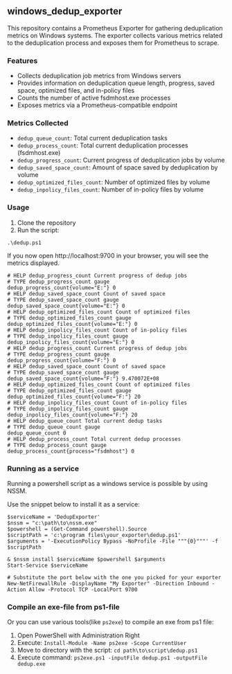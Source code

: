 ## windows_dedup_exporter
This repository contains a Prometheus Exporter for gathering deduplication metrics on Windows systems. The exporter collects various metrics related to the deduplication process and exposes them for Prometheus to scrape.

### Features

* Collects deduplication job metrics from Windows servers
* Provides information on deduplication queue length, progress, saved space, optimized files, and in-policy files
* Counts the number of active fsdmhost.exe processes
* Exposes metrics via a Prometheus-compatible endpoint

### Metrics Collected

   * `dedup_queue_count`: Total current deduplication tasks
   * `dedup_process_count`: Total current deduplication processes (fsdmhost.exe)
   * `dedup_progress_count`: Current progress of deduplication jobs by volume
   * `dedup_saved_space_count`: Amount of space saved by deduplication by volume
   * `dedup_optimized_files_count`: Number of optimized files by volume
   * `dedup_inpolicy_files_count`: Number of in-policy files by volume

### Usage
1. Clone the repository
2. Run the script:
```
.\dedup.ps1
```
If you now open http://localhost:9700 in your browser, you will see the metrics displayed.
```
# HELP dedup_progress_count Current progress of dedup jobs
# TYPE dedup_progress_count gauge
dedup_progress_count{volume="E:"} 0
# HELP dedup_saved_space_count Count of saved space
# TYPE dedup_saved_space_count gauge
dedup_saved_space_count{volume="E:"} 0
# HELP dedup_optimized_files_count Count of optimized files
# TYPE dedup_optimized_files_count gauge
dedup_optimized_files_count{volume="E:"} 0
# HELP dedup_inpolicy_files_count Count of in-policy files
# TYPE dedup_inpolicy_files_count gauge
dedup_inpolicy_files_count{volume="E:"} 0
# HELP dedup_progress_count Current progress of dedup jobs
# TYPE dedup_progress_count gauge
dedup_progress_count{volume="F:"} 0
# HELP dedup_saved_space_count Count of saved space
# TYPE dedup_saved_space_count gauge
dedup_saved_space_count{volume="F:"} 9.470072E+08
# HELP dedup_optimized_files_count Count of optimized files
# TYPE dedup_optimized_files_count gauge
dedup_optimized_files_count{volume="F:"} 20
# HELP dedup_inpolicy_files_count Count of in-policy files
# TYPE dedup_inpolicy_files_count gauge
dedup_inpolicy_files_count{volume="F:"} 20
# HELP dedup_queue_count Total current dedup tasks
# TYPE dedup_queue_count gauge
dedup_queue_count 0
# HELP dedup_process_count Total current dedup processes
# TYPE dedup_process_count gauge
dedup_process_count{process="fsdmhost"} 0
```

### Running as a service
Running a powershell script as a windows service is possible by using NSSM.

Use the snippet below to install it as a service:
```
$serviceName = 'DedupExporter'
$nssm = "c:\path\to\nssm.exe"
$powershell = (Get-Command powershell).Source
$scriptPath = 'c:\program files\your_exporter\dedup.ps1'
$arguments = '-ExecutionPolicy Bypass -NoProfile -File """{0}"""' -f $scriptPath

& $nssm install $serviceName $powershell $arguments
Start-Service $serviceName

# Substitute the port below with the one you picked for your exporter
New-NetFirewallRule -DisplayName "My Exporter" -Direction Inbound -Action Allow -Protocol TCP -LocalPort 9700
```
### Compile an exe-file from ps1-file
Or you can use various tools(like `ps2exe`) to compile an exe from ps1 file:
1. Open PowerShell with Administration Right
2. Execute:  `Install-Module -Name ps2exe -Scope CurrentUser`
3. Move to directory with the script: `cd path\to\script\dedup.ps1`
4. Execute command: `ps2exe.ps1 -inputFile dedup.ps1 -outputFile dedup.exe`
